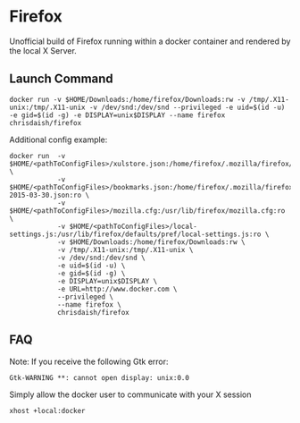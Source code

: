 Firefox
=======

Unofficial build of Firefox running within a docker container and rendered by the local X Server.

Launch Command
---------------
```
docker run -v $HOME/Downloads:/home/firefox/Downloads:rw -v /tmp/.X11-unix:/tmp/.X11-unix -v /dev/snd:/dev/snd --privileged -e uid=$(id -u) -e gid=$(id -g) -e DISPLAY=unix$DISPLAY --name firefox chrisdaish/firefox
```
Additional config example:

```
docker run  -v $HOME/<pathToConfigFiles>/xulstore.json:/home/firefox/.mozilla/firefox/xulstore.json:ro \
            -v $HOME/<pathToConfigFiles>/bookmarks.json:/home/firefox/.mozilla/firefox/bookmarkbackups/bookmarks-2015-03-30.json:ro \
            -v $HOME/<pathToConfigFiles>/mozilla.cfg:/usr/lib/firefox/mozilla.cfg:ro \
            -v $HOME/<pathToConfigFiles>/local-settings.js:/usr/lib/firefox/defaults/pref/local-settings.js:ro \
            -v $HOME/Downloads:/home/firefox/Downloads:rw \
            -v /tmp/.X11-unix:/tmp/.X11-unix \
            -v /dev/snd:/dev/snd \
            -e uid=$(id -u) \
            -e gid=$(id -g) \
            -e DISPLAY=unix$DISPLAY \
            -e URL=http://www.docker.com \
            --privileged \
            --name firefox \
            chrisdaish/firefox
```

FAQ
---
Note: If you receive the following Gtk error:

```
Gtk-WARNING **: cannot open display: unix:0.0
```
Simply allow the docker user to communicate with your X session

```
xhost +local:docker
```

